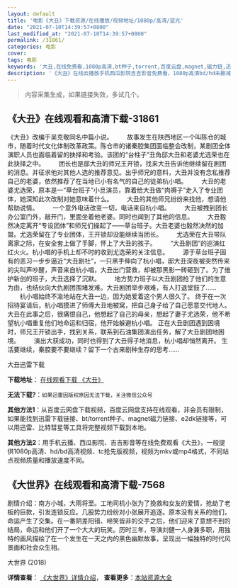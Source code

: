 ```yaml
---
layout: default
title: '电影《大丑》下载资源/在线播放/视频地址/1080p/高清/蓝光'
date: "2021-07-10T14:39:57+0800"
last_modified_at: "2021-07-10T14:39:57+0800"
permalink: /31861/
categories: 电影
cover:
tags: 电影
keywords: '大丑,在线免费看,1080p高清,bt种子,torrent,百度云盘,magnet,磁力链,迅雷下载资源'
description: '《大丑》在线云播放手机西瓜影院吉吉影音免费看，1080p高清bd/hd未删减完整版和tc抢先枪版，mkv/mp4格式，附带bt/torrent种子、magnet/磁力链、百度云盘、网盘资源迅雷下载链接'
---
```


>内容采集生成，如果链接失效，多试几个。


## 《大丑》在线观看和高清下载-31861

《大丑》改编于吴克敬同名中篇小说。 　　故事发生在陕西地区一个叫陈仓的城市，随着时代文化体制改革政策。陈仓市的诸秦腔集团面临整会改制，某剧团全体演职人员也面临着留的抉择和考验。该团的“台柱子&rdquo;丑角邸大丑和老婆尤选荣也在此抉择之中。 　　团长也是邸大丑的师兄王开锁，找来大丑告诉他继续留在剧团的消息。并征求他对其他人选的推荐意见。出乎师兄的意料，大丑并没有念私推荐自己的老婆，依然推荐了在当地已小有名气的自己的徒弟杭小唱。 　　大丑的老婆尤选荣，原本是一“草台班子”小旦演员，靠着给大丑做“肉褥子&rdquo;走入了专业团体，她深知此次改制对她意味着什么。 　　大丑的其他师兄纷纷来找他，想请他帮助说情。 　　一个意外电话改变一切，电话来自杭小唱。 　　大丑被拽到团长办公室门外，敲开门，里面坐着他老婆。同时也闻到了其他的信息。 　　大丑毅然决定离开“专设团体”和师兄们操起了&mdash;—草台班子。大丑老婆也毅然决然的加盟。尤选荣留在了专业团体，王开锁却没能继续当团长。 　　尤选荣在大丑带队离家之际，在安全套上做了手脚，怀上了大丑的孩子。 　　“大丑剧团”的巡演红红火火。杭小唱的手机上却不时的收到尤选荣的关注信息。 　　源于草台班子固有的恶习一步步逼近“大丑剧社”，一只黑手伸向了杭小唱，邸大丑深夜被突然传来的尖叫声吵醒，声音来自杭小唱，大丑出门营救，却被那黑影一砖砸到了。为了维护新创的班子，大丑选择了沉默。 　　地方势力班子以大丑剧团抢了他们的生意为由，也结伙向大仇剧团围堵发难。大丑剧团举步艰难，有人打退堂鼓了&hellip;… 　　杭小唱始终不渝地站在大丑一边，因为她爱着这个男人很久了。 终于在一次招待宴请后，杭小唱摸进了师傅大丑地被窝，把自己身子给了自己愿意交代地人。 大丑在此事之后，很痛恨自己，他想起了自己的母亲，想起了妻子尤选荣，他不希望杭小唱重复他们地命运和归宿，他开始躲避杭小唱。 正在大丑剧团遇到困境时，师兄王开锁出手，找到关系，联系到石油集团演出任务，解了大丑剧团地困境。 　　演出大获成功，同时也得到了大丑得子地消息，杭小唱却悄然离开。 生活要继续，秦腔要不要继续？留下一个古来剧种生存的思考&hellip;…


大丑迅雷下载

**下载地址**： [在线观看下载 《大丑》](https://www.993dy.com//vod-detail-id-16779.html) 


**无法下载?**：`如果迅雷因版权原因无法下载，关注微信公众号 `

**其他方法1**：从百度云网盘下载视频，百度云网盘支持在线观看，非会员有限制，如果能找到迅雷下载链接、bt/torrent种子、magnet磁力链接、e2dk链接等，可以用迅雷、比特彗星等工具将完整视频下载到本地。

**其他方法2**：用手机云播、西瓜影院、吉吉影音等在线免费观看《大丑》，一般提供1080p高清、hd/bd高清视频、tc抢先版视频，视频为mkv或mp4格式，不同站点视频质量和播放速度不同。


## 《大世界》在线观看和高清下载-7568

剧情介绍：南方小城，大雨将至。工地司机小张为了挽救和女友的爱情，抢劫了老板的巨款，引发连锁反应。几股势力纷纷对小张展开追逐。原本没有关系的他们，命运产生了交集。在一番阴差阳错、啼笑皆非的交手之后，他们迎来了意想不到的结局，命运和他们开了一个大大的玩笑。历时三年，导演刘健一人身兼多职，用独特的画风描绘了在一个发生在一天之内的黑色幽默故事，呈现出一幅独特的时代风景画和社会众生相。


大世界 (2018)

**详情查看**： [《大世界》详情介绍](/movie/7568/)， **查看更多**：[本站资源大全](/movie/t/all/)

